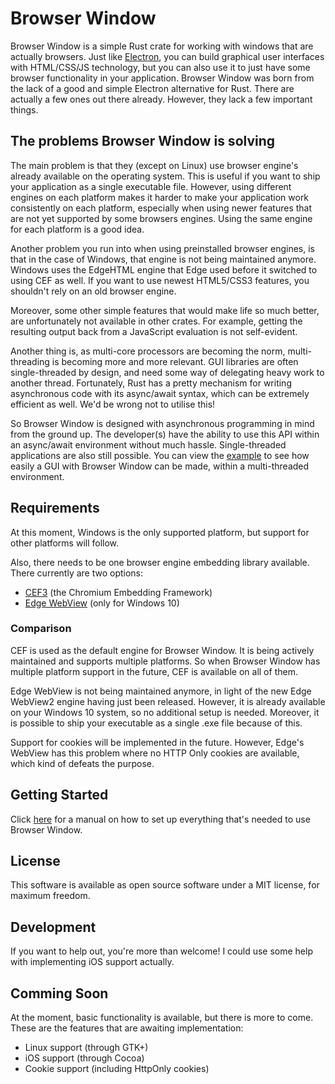 # Browser Window

Browser Window is a simple Rust crate for working with windows that are actually browsers.
Just like [Electron](https://www.electronjs.org/), you can build graphical user interfaces with HTML/CSS/JS technology, but you can also use it to just have some browser functionality in your application.
Browser Window was born from the lack of a good and simple Electron alternative for Rust.
There are actually a few ones out there already.
However, they lack a few important things.

## The problems Browser Window is solving

The main problem is that they (except on Linux) use browser engine's already available on the operating system.
This is useful if you want to ship your application as a single executable file.
However, using different engines on each platform makes it harder to make your application work consistently on each platform, especially when using newer features that are not yet supported by some browsers engines.
Using the same engine for each platform is a good idea. 

Another problem you run into when using preinstalled browser engines, is that in the case of Windows, that engine is not being maintained anymore.
Windows uses the EdgeHTML engine that Edge used before it switched to using CEF as well.
If you want to use newest HTML5/CSS3 features, you shouldn't rely on an old browser engine.

Moreover, some other simple features that would make life so much better, are unfortunately not available in other crates.
For example, getting the resulting output back from a JavaScript evaluation is not self-evident.

Another thing is, as multi-core processors are becoming the norm, multi-threading is becoming more and more relevant.
GUI libraries are often single-threaded by design, and need some way of delegating heavy work to another thread.
Fortunately, Rust has a pretty mechanism for writing asynchronous code with its async/await syntax, which can be extremely efficient as well.
We'd be wrong not to utilise this!

So Browser Window is designed with asynchronous programming in mind from the ground up.
The developer(s) have the ability to use this API within an async/await environment without much hassle.
Single-threaded applications are also still possible.
You can view the [example](https://github.com/bamilab/browser-window/tree/master/example) to see how easily a GUI with Browser Window can be made, within a multi-threaded environment.

## Requirements

At this moment, Windows is the only supported platform, but support for other platforms will follow.

Also, there needs to be one browser engine embedding library available.
There currently are two options:
* [CEF3](https://bitbucket.org/chromiumembedded/cef/wiki/Home) (the Chromium Embedding Framework)
* [Edge WebView](https://docs.microsoft.com/en-us/microsoft-edge/hosting/webview) (only for Windows 10)

### Comparison

CEF is used as the default engine for Browser Window.
It is being actively maintained and supports multiple platforms.
So when Browser Window has multiple platform support in the future, CEF is available on all of them.

Edge WebView is not being maintained anymore, in light of the new Edge WebView2 engine having just been released.
However, it is already available on your Windows 10 system, so no additional setup is needed.
Moreover, it is possible to ship your executable as a single .exe file because of this.

Support for cookies will be implemented in the future.
However, Edge's WebView has this problem where no HTTP Only cookies are available, which kind of defeats the purpose.

## Getting Started

Click [here](./docs/getting-started/WINDOWS.md) for a manual on how to set up everything that's needed to use Browser Window.

## License

This software is available as open source software under a MIT license, for maximum freedom.

## Development

If you want to help out, you're more than welcome! I could use some help with implementing iOS support actually.

## Comming Soon

At the moment, basic functionality is available, but there is more to come.
These are the features that are awaiting implementation:

* Linux support (through GTK+)
* iOS support (through Cocoa)
* Cookie support (including HttpOnly cookies)
